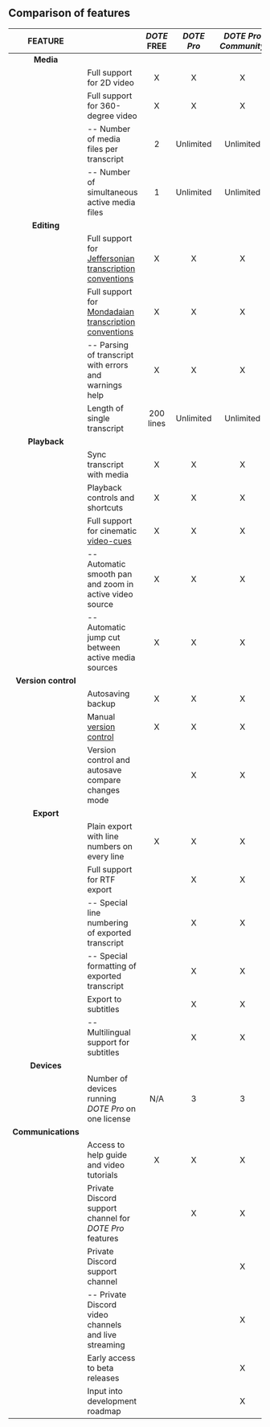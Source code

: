 ## Comparison of features

| **FEATURE** || **_DOTE_ FREE** | **_DOTE Pro_** | **_DOTE Pro Community_** |
|:-:|:-|:-:|:-:|:-:|
| **Media** |
|| Full support for 2D video | X | X | X |
|| Full support for 360-degree video | X | X | X |
|| -- Number of media files per transcript | 2 | Unlimited | Unlimited |
|| -- Number of simultaneous active media files | 1 | Unlimited  | Unlimited |
| **Editing** |
|| Full support for [Jeffersonian transcription conventions](jefferson.md) | X | X | X |
|| Full support for [Mondadaian transcription conventions](mondada.md) | X | X | X |
|| -- Parsing of transcript with errors and warnings help | X | X | X |
|| Length of single transcript | 200 lines | Unlimited | Unlimited |
| **Playback** |
|| Sync transcript with media | X | X | X |
|| Playback controls and shortcuts | X | X | X |
|| Full support for cinematic [video-cues](video-cue.md) | X | X | X |
|| -- Automatic smooth pan and zoom in active video source | X | X | X |
|| -- Automatic jump cut between active media sources | X | X | X |
|  **Version control** |
|| Autosaving backup | X | X | X |
|| Manual [version control](versioncontrol.md) | X | X | X |
|| Version control and autosave compare changes mode |   | X | X |
| **Export** |
|| Plain export with line numbers on every line | X | X | X |
|| Full support for RTF export |   | X | X |
|| -- Special line numbering of exported transcript |  | X | X |
|| -- Special formatting of exported transcript |  | X | X |
|| Export to subtitles |   | X | X |
|| -- Multilingual support for subtitles |   | X | X |
| **Devices** |
|| Number of devices running _DOTE Pro_ on one license | N/A | 3 | 3 |
| **Communications** |
|| Access to help guide and video tutorials | X | X | X |
|| Private Discord support channel for _DOTE Pro_ features |   | X | X |
|| Private Discord support channel |   |   | X |
|| -- Private Discord video channels and live streaming |   |   | X |
|| Early access to beta releases |  |  | X |
|| Input into development roadmap |  |  | X |
